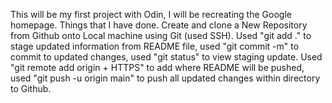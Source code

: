 This will be my first project with Odin, I will be recreating the Google homepage.
Things that I have done.
Create and clone a New Repository from Github onto Local machine using Git (used SSH).
Used "git add ." to stage updated information from README file, used "git commit -m" to commit to updated changes, used "git status" to view staging update.
Used "git remote add origin + HTTPS" to add where README will be pushed, used "git push -u origin main" to push all updated changes within directory to Github.
